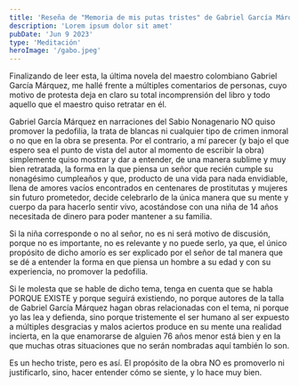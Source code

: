```yaml
---
title: 'Reseña de "Memoria de mis putas tristes" de Gabriel García Márquez"'
description: 'Lorem ipsum dolor sit amet'
pubDate: 'Jun 9 2023'
type: 'Meditación'
heroImage: '/gabo.jpeg'
---
```


Finalizando de leer esta, la última novela del maestro colombiano Gabriel García Márquez, me hallé frente a múltiples comentarios de personas, cuyo motivo de protesta deja en claro su total incomprensión del libro y todo aquello que el maestro quiso retratar en él.

Gabriel García Márquez en narraciones del Sabio Nonagenario NO quiso promover la pedofilia, la trata de blancas ni cualquier tipo de crimen inmoral o no que en la obra se presenta. Por el contrario, a mí parecer (y bajo el que espero sea el punto de vista del autor al momento de escribir la obra) simplemente quiso mostrar y dar a entender, de una manera sublime y muy bien retratada, la forma en la que piensa un señor que recién cumple su nonagésimo cumpleaños y que, producto de una vida para nada envidiable, llena de amores vacíos encontrados en centenares de prostitutas y mujeres sin futuro prometedor, decide celebrarlo de la única manera que su mente y cuerpo da para hacerlo sentir vivo, acostándose con una niña de 14 años necesitada de dinero para poder mantener a su familia.

Si la niña corresponde o no al señor, no es ni será motivo de discusión, porque no es importante, no es relevante y no puede serlo, ya que, el único propósito de dicho amorío es ser explicado por el señor de tal manera que se dé a entender la forma en que piensa un hombre a su edad y con su experiencia, no promover la pedofilia.

Si le molesta que se hable de dicho tema, tenga en cuenta que se habla PORQUE EXISTE y porque seguirá existiendo, no porque autores de la talla de Gabriel García Márquez hagan obras relacionadas con el tema, ni porque yo las lea y defienda, sino porque tristemente el ser humano al ser expuesto a múltiples desgracias y malos aciertos produce en su mente una realidad incierta, en la que enamorarse de alguien 76 años menor está bien y en la que muchas otras situaciones que no serán nombradas aquí también lo son.

Es un hecho triste, pero es así. El propósito de la obra NO es promoverlo ni justificarlo, sino, hacer entender cómo se siente, y lo hace muy bien.
